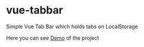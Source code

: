 # vue-tabbar
Simple Vue Tab Bar which holds tabs on LocalStorage

Here you can see [Demo](https://pc4lm.sse.codesandbox.io/) of the project
